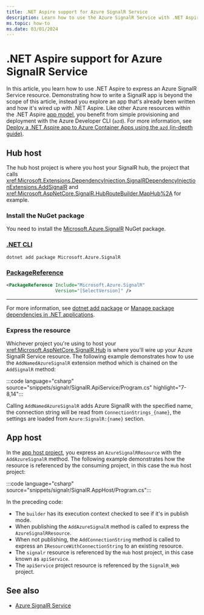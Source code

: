 ```yaml
---
title: .NET Aspire support for Azure SignalR Service
description: Learn how to use the Azure SignalR Service with .NET Aspire.
ms.topic: how-to
ms.date: 03/01/2024
---
```


# .NET Aspire support for Azure SignalR Service

In this article, you learn how to use .NET Aspire to express an Azure SignalR Service resource. Demonstrating how to write a SignalR app is beyond the scope of this article, instead you explore an app that's already been written and how it's wired up with .NET Aspire. Like other Azure resources within the .NET Aspire [app model](../fundamentals/app-host-overview.md#define-the-app-model), you benefit from simple provisioning and deployment with the Azure Developer CLI (`azd`). For more information, see [Deploy a .NET Aspire app to Azure Container Apps using the `azd` (in-depth guide)](../deployment/azure/aca-deployment-azd-in-depth.md).

## Hub host

The hub host project is where you host your SignalR hub, the project that calls <xref:Microsoft.Extensions.DependencyInjection.SignalRDependencyInjectionExtensions.AddSignalR> and <xref:Microsoft.AspNetCore.SignalR.HubRouteBuilder.MapHub%2A> for example.

### Install the NuGet package

You need to install the [Microsoft.Azure.SignalR](https://www.nuget.org/packages/Microsoft.Azure.SignalR) NuGet package.

### [.NET CLI](#tab/dotnet-cli)

```dotnetcli
dotnet add package Microsoft.Azure.SignalR
```

### [PackageReference](#tab/package-reference)

```xml
<PackageReference Include="Microsoft.Azure.SignalR"
                  Version="[SelectVersion]" />
```

---

For more information, see [dotnet add package](/dotnet/core/tools/dotnet-add-package) or [Manage package dependencies in .NET applications](/dotnet/core/tools/dependencies).

### Express the resource

Whichever project you're using to host your <xref:Microsoft.AspNetCore.SignalR.Hub> is where you'll wire up your Azure SignalR Service resource. The following example demonstrates how to use the `AddNamedAzureSignalR` extension method which is chained on the `AddSignalR` method:

:::code language="csharp" source="snippets/signalr/SignalR.ApiService/Program.cs" highlight="7-8,14":::

Calling `AddNamedAzureSignalR` adds Azure SignalR with the specified name, the connection string will be read from `ConnectionStrings_{name}`, the settings are loaded from `Azure:SignalR:{name}` section.

## App host

In the [app host project](../fundamentals/app-host-overview.md#app-host-project), you express an `AzureSignalRResource` with the `AddAzureSignalR` method. The following example demonstrates how the resource is referenced by the consuming project, in this case the `Hub` host project:

:::code language="csharp" source="snippets/signalr/SignalR.AppHost/Program.cs":::

In the preceding code:

- The `builder` has its execution context checked to see if it's in publish mode.
- When publishing the `AddAzureSignalR` method is called to express the `AzureSignalRResource`.
- When not publishing, the `AddConnectionString` method is called to express an `IResourceWithConnectionString` to an existing resource.
- The `signalr` resource is referenced by the `Hub` host project, in this case known as `apiService`.
- The `apiService` project resource is referenced by the `SignalR_Web` project.

<!--
> [!TIP]
> This example also relies on the [Aspire.Hosting.Azure.Provisioning](https://www.nuget.org/packages/Aspire.Hosting.Azure.Provisioning) NuGet package, as you may have been curious about the `AddAzureProvisioning` method. This functionality adds support for generating Azure resources dynamically during app startup.
-->

## See also

- [Azure SignalR Service](/azure/azure-signalr/signalr-overview)
